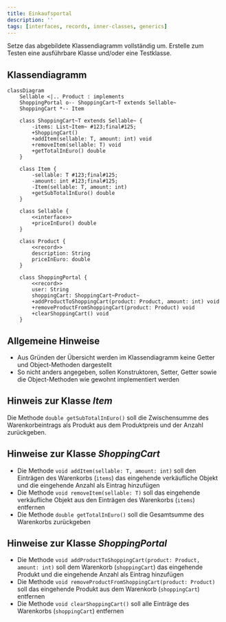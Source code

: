 ```yaml
---
title: Einkaufsportal
description: ''
tags: [interfaces, records, inner-classes, generics]
---
```


Setze das abgebildete Klassendiagramm vollständig um. Erstelle zum Testen eine
ausführbare Klasse und/oder eine Testklasse.

## Klassendiagramm

```mermaid
classDiagram
    Sellable <|.. Product : implements
    ShoppingPortal o-- ShoppingCart~T extends Sellable~
    ShoppingCart *-- Item

    class ShoppingCart~T extends Sellable~ {
        -items: List~Item~ #123;final#125;
        +ShoppingCart()
        +addItem(sellable: T, amount: int) void
        +removeItem(sellable: T) void
        +getTotalInEuro() double
    }

    class Item {
        -sellable: T #123;final#125;
        -amount: int #123;final#125;
        -Item(sellable: T, amount: int)
        +getSubTotalInEuro() double
    }

    class Sellable {
        <<interface>>
        +priceInEuro() double
    }

    class Product {
        <<record>>
        description: String
        priceInEuro: double
    }

    class ShoppingPortal {
        <<record>>
        user: String
        shoppingCart: ShoppingCart~Product~
        +addProductToShoppingCart(product: Product, amount: int) void
        +removeProductFromShoppingCart(product: Product) void
        +clearShoppingCart() void
    }
```

## Allgemeine Hinweise

- Aus Gründen der Übersicht werden im Klassendiagramm keine Getter und
  Object-Methoden dargestellt
- So nicht anders angegeben, sollen Konstruktoren, Setter, Getter sowie die
  Object-Methoden wie gewohnt implementiert werden

## Hinweis zur Klasse _Item_

Die Methode `double getSubTotalInEuro()` soll die Zwischensumme des
Warenkorbeintrags als Produkt aus dem Produktpreis und der Anzahl zurückgeben.

## Hinweise zur Klasse _ShoppingCart_

- Die Methode `void addItem(sellable: T, amount: int)` soll den Einträgen des
  Warenkorbs (`items`) das eingehende verkäufliche Objekt und die eingehende
  Anzahl als Eintrag hinzufügen
- Die Methode `void removeItem(sellable: T)` soll das eingehende verkäufliche
  Objekt aus den Einträgen des Warenkorbs (`items`) entfernen
- Die Methode `double getTotalInEuro()` soll die Gesamtsumme des Warenkorbs
  zurückgeben

## Hinweise zur Klasse _ShoppingPortal_

- Die Methode `void addProductToShoppingCart(product: Product, amount: int)`
  soll dem Warenkorb (`shoppingCart`) das eingehende Produkt und die eingehende
  Anzahl als Eintrag hinzufügen
- Die Methode `void removeProductFromShoppingCart(product: Product)` soll das
  eingehende Produkt aus dem Warenkorb (`shoppingCart`) entfernen
- Die Methode `void clearShoppingCart()` soll alle Einträge des Warenkorbs
  (`shoppingCart`) entfernen
